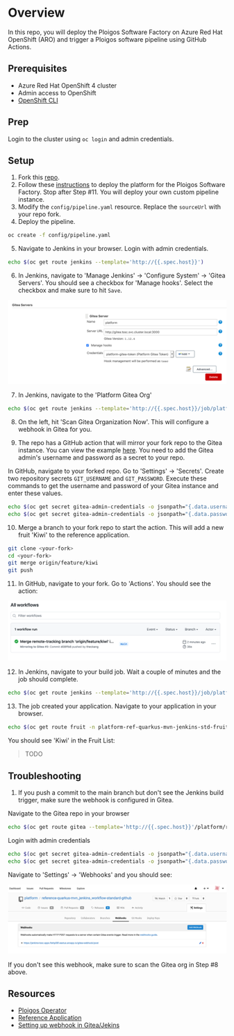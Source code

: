 # Overview

In this repo, you will deploy the Ploigos Software Factory on Azure Red Hat OpenShift (ARO) and trigger a Ploigos software pipeline using GitHub Actions.

## Prerequisites

* Azure Red Hat OpenShift 4 cluster
* Admin access to OpenShift
* [OpenShift CLI](https://docs.openshift.com/container-platform/4.6/cli_reference/openshift_cli/getting-started-cli.html)

## Prep

Login to the cluster using `oc login` and admin credentials.

## Setup

1. Fork this [repo](https://github.com/theckang/reference-quarkus-mvn_jenkins_workflow-standard).
2. Follow these [instructions](https://github.com/ploigos/ploigos-software-factory-operator#tssc-demo-with-a-reference-app) to deploy the platform for the Ploigos Software Factory.  Stop after Step #11.  You will deploy your own custom pipeline instance.
3. Modify the `config/pipeline.yaml` resource.  Replace the `sourceUrl` with your repo fork.
4. Deploy the pipeline.

```bash
oc create -f config/pipeline.yaml
```

5. Navigate to Jenkins in your browser.  Login with admin credentials.

```bash
echo $(oc get route jenkins --template='http://{{.spec.host}}')
```

6. In Jenkins, navigate to 'Manage Jenkins' -> 'Configure System' -> 'Gitea Servers'.  You should see a checkbox for 'Manage hooks'.  Select the checkbox and make sure to hit `Save`.

![Manage Hook](images/manage_hook.png)

7. In Jenkins, navigate to the 'Platform Gitea Org'

```bash
echo $(oc get route jenkins --template='http://{{.spec.host}}/job/platform')
```

8. On the left, hit 'Scan Gitea Organization Now'.  This will configure a webhook in Gitea for you.

9. The repo has a GitHub action that will mirror your fork repo to the Gitea instance.  You can view the example [here](https://github.com/theckang/reference-quarkus-mvn_jenkins_workflow-standard/blob/main/.github/workflows/mirroring.yaml).  You need to add the Gitea admin's username and password as a secret to your repo.

In GitHub, navigate to your forked repo.  Go to 'Settings' -> 'Secrets'.  Create two repository secrets `GIT_USERNAME` and `GIT_PASSWORD`.  Execute these commands to get the username and password of your Gitea instance and enter these values.

```bash
echo $(oc get secret gitea-admin-credentials -o jsonpath="{.data.username}") | base64 --decode && echo
echo $(oc get secret gitea-admin-credentials -o jsonpath="{.data.password}") | base64 --decode && echo
```

10. Merge a branch to your fork repo to start the action.  This will add a new fruit 'Kiwi' to the reference application.

```bash
git clone <your-fork>
cd <your-fork>
git merge origin/feature/kiwi
git push
```

11. In GitHub, navigate to your fork.  Go to 'Actions'.  You should see the action:

![GitHub Action](images/github_action.png)

12. In Jenkins, navigate to your build job.  Wait a couple of minutes and the job should complete.

```bash
echo $(oc get route jenkins --template='http://{{.spec.host}}/job/platform/job/reference-quarkus-mvn_jenkins_workflow-standard/')
```

13. The job created your application.  Navigate to your application in your browser.

```bash
echo $(oc get route fruit -n platform-ref-quarkus-mvn-jenkins-std-fruit-main-prod --template='http://{{.spec.host}}/fruits.html')
```

You should see 'Kiwi' in the Fruit List:

> TODO

## Troubleshooting

1.  If you push a commit to the main branch but don't see the Jenkins build trigger, make sure the webhook is configured in Gitea.

Navigate to the Gitea repo in your browser

```bash
echo $(oc get route gitea --template='http://{{.spec.host}}'/platform/reference-quarkus-mvn_jenkins_workflow-standard-github)
```

Login with admin credentials

```bash
echo $(oc get secret gitea-admin-credentials -o jsonpath="{.data.username}") | base64 --decode && echo
echo $(oc get secret gitea-admin-credentials -o jsonpath="{.data.password}") | base64 --decode && echo
```

Navigate to 'Settings' -> 'Webhooks' and you should see:

![Gitea Webhook](images/gitea_webhook.png)

If you don't see this webhook, make sure to scan the Gitea org in Step #8 above.

## Resources

* [Ploigos Operator](https://github.com/ploigos/ploigos-software-factory-operator)
* [Reference Application](http://gitea.tssc.rht-set.com/akrohg/reference-quarkus-mvn_jenkins_workflow-standard.git)
* [Setting up webhook in Gitea/Jekins](https://gcube.wiki.gcube-system.org/gcube/Gitea/Jenkins:_Setting_up_Webhooks)
